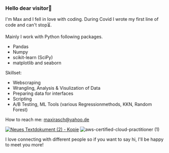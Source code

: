 ### Hello dear visitor👋

I'm Max and I fell in love with coding. During Covid I wrote my first line of code and can't stop⏳.

Mainly I work with Python following packages.
* Pandas 
* Numpy
* scikit-learn (SciPy)
* matplotlib and seaborn


Skillset:
- Webscraping
- Wrangling, Analysis & Visulization of Data
- Preparing data for interfaces
- Scripting 
- A/B Testing, ML Tools (various Regressionmethods, KKN, Random Forest)

How to reach me: maxirasch@yahoo.de

[![Neues Textdokument (2) - Kopie](https://user-images.githubusercontent.com/95548513/155560153-4ce778e5-53ca-4a17-9874-7216c2ceb43b.svg)](https://www.linkedin.com/in/maximilian-rasch/) ![aws-certified-cloud-practitioner (1)](https://user-images.githubusercontent.com/95548513/174614541-afc1c6cc-2dad-4d12-aead-12f87b4d2dac.png)
     
     

I love connecting with different people so if you want to say hi, I'll be happy to meet you more! 

